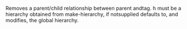 Removes a parent/child relationship between parent andtag. h must be a hierarchy obtained from make-hierarchy, if notsupplied defaults to, and modifies, the global hierarchy.